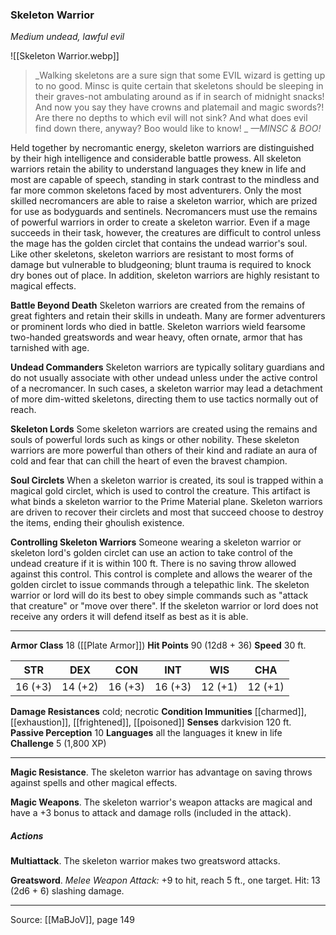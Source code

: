 ### Skeleton Warrior
_Medium undead, lawful evil_

![[Skeleton Warrior.webp]]

> _Walking skeletons are a sure sign that some EVIL wizard is getting up to no good. Minsc is quite certain that skeletons should be sleeping in their graves-not ambulating around as if in search of midnight snacks! And now you say they have crowns and platemail and magic swords?! Are there no depths to which evil will not sink? And what does evil find down there, anyway? Boo would like to know!
_
> _—MINSC & BOO!_

Held together by necromantic energy, skeleton warriors are distinguished by their high intelligence and considerable battle prowess. All skeleton warriors retain the ability to understand languages they knew in life and most are capable of speech, standing in stark contrast to the mindless and far more common skeletons faced by most adventurers. Only the most skilled necromancers are able to raise a skeleton warrior, which are prized for use as bodyguards and sentinels. Necromancers must use the remains of powerful warriors in order to create a skeleton warrior. Even if a mage succeeds in their task, however, the creatures are difficult to control unless the mage has the golden circlet that contains the undead warrior's soul. Like other skeletons, skeleton warriors are resistant to most forms of damage but vulnerable to bludgeoning; blunt trauma is required to knock dry bones out of place. In addition, skeleton warriors are highly resistant to magical effects.

**Battle Beyond Death** Skeleton warriors are created from the remains of great fighters and retain their skills in undeath. Many are former adventurers or prominent lords who died in battle. Skeleton warriors wield fearsome two-handed greatswords and wear heavy, often ornate, armor that has tarnished with age.


**Undead Commanders** Skeleton warriors are typically solitary guardians and do not usually associate with other undead unless under the active control of a necromancer. In such cases, a skeleton warrior may lead a detachment of more dim-witted skeletons, directing them to use tactics normally out of reach.


**Skeleton Lords** Some skeleton warriors are created using the remains and souls of powerful lords such as kings or other nobility. These skeleton warriors are more powerful than others of their kind and radiate an aura of cold and fear that can chill the heart of even the bravest champion.


**Soul Circlets** When a skeleton warrior is created, its soul is trapped within a magical gold circlet, which is used to control the creature. This artifact is what binds a skeleton warrior to the Prime Material plane. Skeleton warriors are driven to recover their circlets and most that succeed choose to destroy the items, ending their ghoulish existence.


**Controlling Skeleton Warriors** Someone wearing a skeleton warrior or skeleton lord's golden circlet can use an action to take control of the undead creature if it is within 100 ft. There is no saving throw allowed against this control. This control is complete and allows the wearer of the golden circlet to issue commands through a telepathic link. The skeleton warrior or lord will do its best to obey simple commands such as "attack that creature" or "move over there". If the skeleton warrior or lord does not receive any orders it will defend itself as best as it is able.






---

**Armor Class** 18 ([[Plate Armor]])
**Hit Points** 90 (12d8 + 36)
**Speed** 30 ft.

| STR     | DEX     | CON     | INT     | WIS     | CHA     |
|---------|---------|---------|---------|---------|---------|
| 16 (+3) | 14 (+2) | 16 (+3) | 16 (+3) | 12 (+1) | 12 (+1) |

**Damage Resistances** cold; necrotic
**Condition Immunities** [[charmed]], [[exhaustion]], [[frightened]], [[poisoned]]
**Senses** darkvision 120 ft.
**Passive Perception** 10
**Languages** all the languages it knew in life
**Challenge** 5 (1,800 XP)

---

**Magic Resistance**. The skeleton warrior has advantage on saving throws against spells and other magical effects.

**Magic Weapons**. The skeleton warrior's weapon attacks are magical and have a +3 bonus to attack and damage rolls (included in the attack).

##### Actions
**Multiattack**. The skeleton warrior makes two greatsword attacks.

**Greatsword**. _Melee Weapon Attack:_ +9 to hit, reach 5 ft., one target. Hit: 13 (2d6 + 6) slashing damage.


---

Source: [[MaBJoV]], page 149